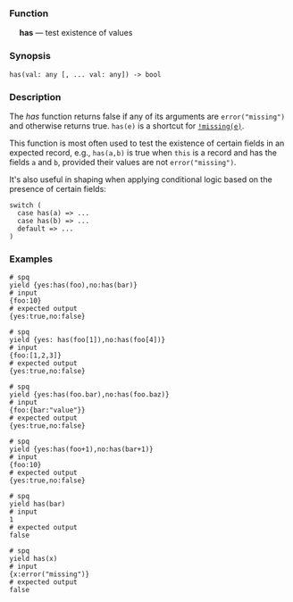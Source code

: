 ### Function

&emsp; **has** &mdash; test existence of values

### Synopsis

```
has(val: any [, ... val: any]) -> bool
```

### Description

The _has_ function returns false if any of its arguments are `error("missing")`
and otherwise returns true.
`has(e)` is a shortcut for [`!missing(e)`](missing.md).

This function is most often used to test the existence of certain fields in an
expected record, e.g., `has(a,b)` is true when `this` is a record and has
the fields `a` and `b`, provided their values are not `error("missing")`.

It's also useful in shaping when applying conditional logic based on the
presence of certain fields:
```
switch (
  case has(a) => ...
  case has(b) => ...
  default => ...
)
```

### Examples

```mdtest-spq
# spq
yield {yes:has(foo),no:has(bar)}
# input
{foo:10}
# expected output
{yes:true,no:false}
```

```mdtest-spq
# spq
yield {yes: has(foo[1]),no:has(foo[4])}
# input
{foo:[1,2,3]}
# expected output
{yes:true,no:false}
```

```mdtest-spq
# spq
yield {yes:has(foo.bar),no:has(foo.baz)}
# input
{foo:{bar:"value"}}
# expected output
{yes:true,no:false}
```

```mdtest-spq
# spq
yield {yes:has(foo+1),no:has(bar+1)}
# input
{foo:10}
# expected output
{yes:true,no:false}
```

```mdtest-spq
# spq
yield has(bar)
# input
1
# expected output
false
```

```mdtest-spq
# spq
yield has(x)
# input
{x:error("missing")}
# expected output
false
```
